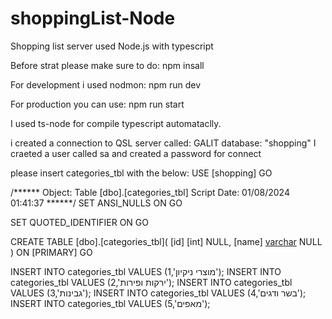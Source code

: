 # shoppingList-Node
Shopping list server used Node.js with typescript


Before strat please make sure to do:
npm insall

For development i used nodmon: npm run dev

For production you can use:
npm run start

I used ts-node for compile typescript automataclly.

i created a connection to QSL server called: GALIT
database: "shopping"
I craeted a user called sa and created a password for connect

please insert categories_tbl with the below:
USE [shopping]
GO

/****** Object:  Table [dbo].[categories_tbl]    Script Date: 01/08/2024 01:41:37 ******/
SET ANSI_NULLS ON
GO

SET QUOTED_IDENTIFIER ON
GO

CREATE TABLE [dbo].[categories_tbl](
	[id] [int] NULL,
	[name] [varchar](50) NULL
) ON [PRIMARY]
GO

INSERT INTO categories_tbl VALUES (1,'מוצרי ניקיון');
INSERT INTO categories_tbl VALUES (2,'ירקות ופירות');
INSERT INTO categories_tbl VALUES (3,'גבינות');
INSERT INTO categories_tbl VALUES (4,'בשר ודגים');
INSERT INTO categories_tbl VALUES (5,'מאפים');
